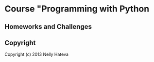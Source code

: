 Course "Programming with Python
====================
Homeworks and Challenges
--------------------
Copyright
---------------------
Copyright (c) 2013 Nelly Hateva